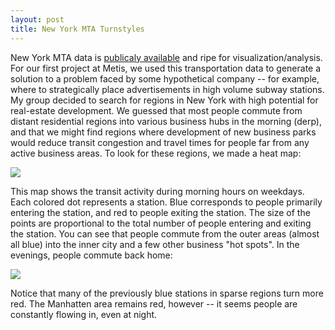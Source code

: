 ```yaml
---
layout: post
title: New York MTA Turnstyles
---
```

New York MTA data is [publicaly available](http://web.mta.info/developers/turnstile.html) and ripe for visualization/analysis. For our first project at Metis, we used this transportation data to generate a solution to a problem faced by some hypothetical company -- for example, where to strategically place advertisements in high volume subway stations. My group decided to search for regions in New York with high potential for real-estate development. We guessed that most people commute from distant residential regions into various business hubs in the morning (derp), and that we might find regions where development of new business parks would reduce transit congestion and travel times for people far from any active business areas. To look for these regions, we made a heat map:

![](https://github.com/dwieker/Project-Benson-Collab/blob/master/img/Benson%20Map%20Morning%20Weekday.PNG?raw=true)

This map shows the transit activity during morning hours on weekdays. Each colored dot represents a station. Blue corresponds to people primarily entering the station, and red to people exiting the station. The size of the points are proportional to the total number of people entering and exiting the station. You can see that people commute from the outer areas (almost all blue) into the inner city and a few other business "hot spots". In the evenings, people commute back home:

![](https://github.com/dwieker/Project-Benson-Collab/blob/master/img/Benson%20Map%20Evening%20Weekday.PNG?raw=true)

Notice that many of the previously blue stations in sparse regions turn more red. The Manhatten area remains red, however -- it seems people are constantly flowing in, even at night.

